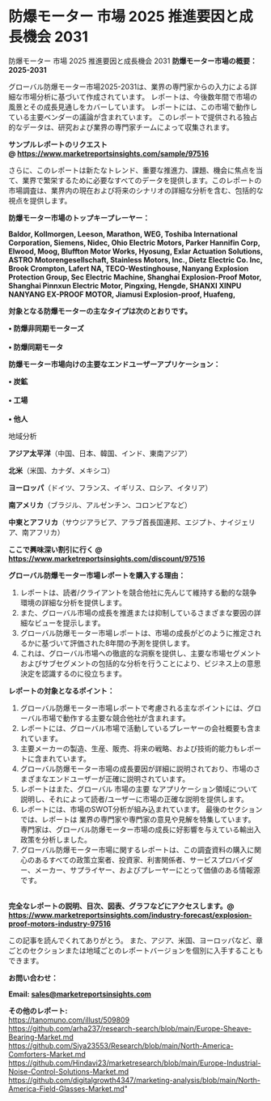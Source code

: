 # 防爆モーター 市場 2025 推進要因と成長機会 2031
防爆モーター 市場 2025 推進要因と成長機会 2031
<strong><b>防爆モーター市場の概要：2025-2031</b></strong>

グローバル防爆モーター市場2025-2031は、業界の専門家からの入力による詳細な市場分析に基づいて作成されています。 レポートは、今後数年間で市場の風景とその成長見通しをカバーしています。 レポートには、この市場で動作している主要ベンダーの議論が含まれています。 このレポートで提供される独占的なデータは、研究および業界の専門家チームによって収集されます。

<strong>サンプルレポートのリクエスト @ <a href=https://www.marketreportsinsights.com/sample/97516>https://www.marketreportsinsights.com/sample/97516</a></strong>

さらに、このレポートは新たなトレンド、重要な推進力、課題、機会に焦点を当て、業界で繁栄するために必要なすべてのデータを提供します。このレポートの市場調査は、業界内の現在および将来のシナリオの詳細な分析を含む、包括的な視点を提供します。

<strong>防爆モーター市場のトップキープレーヤー：</strong>

<strong>Baldor, Kollmorgen, Leeson, Marathon, WEG, Toshiba International Corporation, Siemens, Nidec, Ohio Electric Motors, Parker Hannifin Corp, Elwood, Moog, Bluffton Motor Works, Hyosung, Exlar Actuation Solutions, ASTRO Motorengesellschaft, Stainless Motors, Inc., Dietz Electric Co. Inc, Brook Crompton, Lafert NA, TECO-Westinghouse, Nanyang Explosion Protection Group, Sec Electric Machine, Shanghai Explosion-Proof Motor, Shanghai Pinnxun Electric Motor, Pingxing, Hengde, SHANXI XINPU NANYANG EX-PROOF MOTOR, Jiamusi Explosion-proof, Huafeng,</strong>

<strong><b>対象となる防爆モーターの主なタイプは次のとおりです。</b></strong>

<strong>• 防爆非同期モーターズ<br><br>• 防爆同期モータ</strong>

<strong><b>防爆モーター市場向けの主要なエンドユーザーアプリケーション：</b></strong>

<strong>• 炭鉱<br><br>• 工場<br><br>• 他人</strong>

 地域分析

<strong><b>アジア太平洋</b></strong>（中国、日本、韓国、インド、東南アジア）

<strong><b>北米</b></strong>（米国、カナダ、メキシコ）

<strong><b>ヨーロッパ</b></strong>（ドイツ、フランス、イギリス、ロシア、イタリア）

<strong><b>南アメリカ</b></strong>（ブラジル、アルゼンチン、コロンビアなど）

<strong><b>中東とアフリカ</b></strong>（サウジアラビア、アラブ首長国連邦、エジプト、ナイジェリア、南アフリカ）

<strong>ここで興味深い割引に行く @ <a href=https://www.marketreportsinsights.com/discount/97516>https://www.marketreportsinsights.com/discount/97516</a></strong>

<strong><b>グローバル防爆モーター市場レポートを購入する理由：</b></strong>
<ol>
  <li>レポートは、読者/クライアントを競合他社に先んじて維持する動的な競争環境の詳細な分析を提供します。</li>
  <li>また、グローバル市場の成長を推進または抑制しているさまざまな要因の詳細なビューを提示します。</li>
  <li>グローバル防爆モーター市場レポートは、市場の成長がどのように推定されるかに基づいて評価された8年間の予測を提供します。</li>
  <li>これは、グローバル市場への徹底的な洞察を提供し、主要な市場セグメントおよびサブセグメントの包括的な分析を行うことにより、ビジネス上の意思決定を認識するのに役立ちます。</li>
</ol>
<strong><b>レポートの対象となるポイント：</b></strong>
<ol>
  <li>グローバル防爆モーター市場レポートで考慮される主なポイントには、グローバル市場で動作する主要な競合他社が含まれます。</li>
  <li>レポートには、グローバル市場で活動しているプレーヤーの会社概要も含まれています。</li>
  <li>主要メーカーの製造、生産、販売、将来の戦略、および技術的能力もレポートに含まれています。</li>
  <li>グローバル防爆モーター市場の成長要因が詳細に説明されており、市場のさまざまなエンドユーザーが正確に説明されています。</li>
  <li>レポートはまた、グローバル 市場の主要 なアプリケーション領域について説明し、それによって読者/ユーザーに市場の正確な説明を提供します。</li>
  <li>レポートには、市場のSWOT分析が組み込まれています。 最後のセクションでは、レポートは 業界の専門家や専門家の意見や見解を特集しています。 専門家は、グローバル防爆モーター市場の成長に好影響を与えている輸出入政策を分析しました。</li>
  <li>グローバル防爆モーター市場に関するレポートは、この調査資料の購入に関心のあるすべての政策立案者、投資家、利害関係者、サービスプロバイダー、メーカー、サプライヤー、およびプレーヤーにとって価値のある情報源です。</li>
</ol><br>
<strong>完全なレポートの説明、目次、図表、グラフなどにアクセスします。@ <a href=https://www.marketreportsinsights.com/industry-forecast/explosion-proof-motors-industry-97516>https://www.marketreportsinsights.com/industry-forecast/explosion-proof-motors-industry-97516</a></strong>

この記事を読んでくれてありがとう。 また、アジア、米国、ヨーロッパなど、章ごとのセクションまたは地域ごとのレポートバージョンを個別に入手することもできます。

<strong><b>お問い合わせ：</b></strong>

<strong>Email: </strong><a href=mailto:sales@marketreportsinsights.com><strong>sales@marketreportsinsights.com</strong></a>

<strong>その他のレポート:</strong>
<br>
<a href=https://tanomuno.com/illust/509809>https://tanomuno.com/illust/509809</a>
<br>
<a href=https://github.com/arha237/research-search/blob/main/Europe-Sheave-Bearing-Market.md>https://github.com/arha237/research-search/blob/main/Europe-Sheave-Bearing-Market.md</a>
<br>
<a href=https://github.com/Siya23553/Research/blob/main/North-America-Comforters-Market.md>https://github.com/Siya23553/Research/blob/main/North-America-Comforters-Market.md</a>
<br>
<a href=https://github.com/Hindavi23/marketresearch/blob/main/Europe-Industrial-Noise-Control-Solutions-Market.md>https://github.com/Hindavi23/marketresearch/blob/main/Europe-Industrial-Noise-Control-Solutions-Market.md</a>
<br>
<a href=https://github.com/digitalgrowth4347/marketing-analysis/blob/main/North-America-Field-Glasses-Market.md>https://github.com/digitalgrowth4347/marketing-analysis/blob/main/North-America-Field-Glasses-Market.md</a>"
